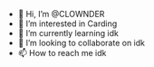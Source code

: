 - 👋 Hi, I’m @CLOWNDER
- 👀 I’m interested in Carding
- 🌱 I’m currently learning idk
- 💞️ I’m looking to collaborate on idk
- 📫 How to reach me idk

<!---
CLOWNDER/CLOWNDER is a ✨ special ✨ repository because its `README.md` (this file) appears on your GitHub profile.
You can click the Preview link to take a look at your changes.
--->
